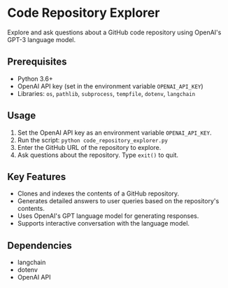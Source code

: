 # Code Repository Explorer

Explore and ask questions about a GitHub code repository using OpenAI's GPT-3 language model.

## Prerequisites
- Python 3.6+
- OpenAI API key (set in the environment variable `OPENAI_API_KEY`)
- Libraries: `os`, `pathlib`, `subprocess`, `tempfile`, `dotenv`, `langchain`

## Usage
1. Set the OpenAI API key as an environment variable `OPENAI_API_KEY`.
2. Run the script: `python code_repository_explorer.py`
3. Enter the GitHub URL of the repository to explore.
4. Ask questions about the repository. Type `exit()` to quit.

## Key Features
- Clones and indexes the contents of a GitHub repository.
- Generates detailed answers to user queries based on the repository's contents.
- Uses OpenAI's GPT language model for generating responses.
- Supports interactive conversation with the language model.

## Dependencies
- langchain
- dotenv
- OpenAI API